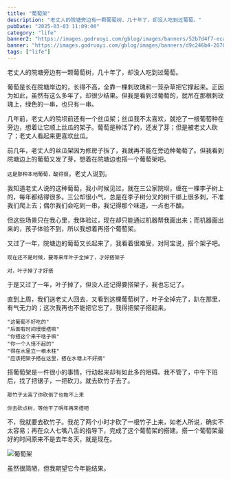 ```yaml
---
title: "葡萄架"
description: "老丈人的院塘旁边有一颗葡萄树，几十年了，却没人吃到过葡萄。"
pubDate: "2025-03-03 11:09:00"
category: "life"
banner2: "https://images.godruoyi.com/gblog/images/banners/52b7d4f7-eca0-4e21-bdae-0436f0ae255a.avif"
banner: "https://images.godruoyi.com/gblog/images/banners/d9c246b4-2670-4cc7-836a-e77768c081e1.avif"
tags: ["life"]
---
```


老丈人的院塘旁边有一颗葡萄树，几十年了，却没人吃到过葡萄。

葡萄是长在院塘岸边的，长得不高，全靠一棵刺玫瑰和一笼杂草把它撑起来。正因为如此，虽然有这么多年了，却很少结果。但我是看到过葡萄的，就吊在那根刺玫瑰上，绿色的一串，也只有一串。

几年前，老丈人的院坝前还有一个丝瓜架；丝瓜我不太喜欢，就挖了一根葡萄种在旁边，想着让它顺上丝瓜的架子。葡萄是种活了的，还发了芽；但是被老丈人砍了；老丈人看起来更喜欢丝瓜。

前几年，老丈人的丝瓜架因为修房子拆了，我就再不能在旁边种葡萄了。但我看到院塘边上的葡萄又发了芽，想着在院塘边也搭一个葡萄架吧。

`这是那种本地葡萄，酸得很`，老丈人说到。

我知道老丈人说的这种葡萄，我小时候见过，就在三公家院坝，缠在一棵李子树上的，每年都结得很多。三公却很小气，总是在李子树分叉的树干绑上很多刺，不准我们爬上去；偶尔我们会吃到一串，我记得那个味道，一点也不酸。

但这些场景只在我心里，我体验过，现在却只能通过机器帮我画出来；而机器画出来的，孩子体验不到，所以我想着再搭个葡萄架。

又过了一年，院塘边的葡萄又长起来了，我看着很难受，对阿宝说，搭个架子吧。

`现在还不是时候，要等来年叶子全掉了，才好搭架子`

`对，叶子掉了才好搭`

于是又过了一年，叶子掉了，但没人还记得要搭架子，我也忘记了。

直到上周，我们送老丈人回去，又看到这棵葡萄树了，叶子全掉完了，趴在那里，有气无力的；这次我再也不能把它忘了，我得把架子搭起来。

```
"这葡萄不好吃的"
"后面有时间慢慢搭嘛"
"你搭这个来干啥子嘛"
"你一个人搭不起的"
"得在水里立一根木柱"
"应该把架子搭在这里，搭在水塘上不好摘"
```

搭葡萄架是一件很小的事情，行动起来却有如此多的阻碍。我不管了，中午下班后，找了把锯子，一把砍刀。就去砍竹子去了。

`那竹子太高了你砍倒了也拖不上来`

`你去砍点树，等他干了明年再来搭吧`

不，我就要去砍竹子。我花了两个小时才砍了一根竹子上来，如老人所说，确实不太容易；再在众人七嘴八舌的指导下，完成了这个葡萄架的搭建。搭一个葡萄架最好的时间原来不是去年冬天，就是现在。

![葡萄架](https://images.godruoyi.com/gblog/images/banners/d5c487cf-c279-4170-b935-de57c17466f6.avif)

虽然很简陋，但我期望它今年能结果。
